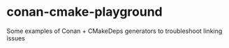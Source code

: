 # conan-cmake-playground
Some examples of Conan + CMakeDeps generators to troubleshoot linking issues
